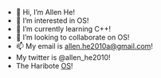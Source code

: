 - 👋 Hi, I’m Allen He!
- 👀 I’m interested in OS!
- 🌱 I’m currently learning C++!
- 💞️ I’m looking to collaborate on OS!
- 📫 My email is allen.he2010a@gmail.com!
- My twitter is @allen_he2010!
- The Haribote [OS](https://github.com/allen-yyy/harbote)!
<!---
allen-yyy/allen-yyy is a ✨ special ✨ repository because its `README.md` (this file) appears on your GitHub profile.
You can click the Preview link to take a look at your changes.
--->

